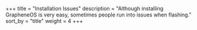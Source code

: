 +++
title = "Installation Issues"
description = "Although installing GrapheneOS is very easy, sometimes people run into issues when flashing."
sort_by = "title"
weight = 4
+++